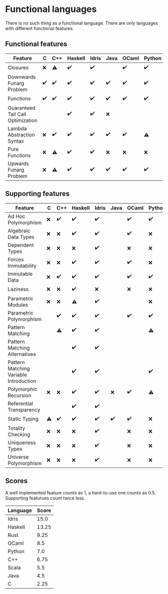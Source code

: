 <!-- DO NOT EDIT THIS FILE -->
<!-- edit funlangs.hs instead -->

# Functional languages

There is no such thing as a functional language.
There are only languages with different functional features.

## Functional features

| Feature | C | C++ | Haskell | Idris | Java | OCaml | Python | Rust | Scala |
|---|---|---|---|---|---|---|---|---|---|
| Closures | :x: | :warning: | :heavy_check_mark: | :heavy_check_mark: |  | :heavy_check_mark: | :heavy_check_mark: | :warning: | :heavy_check_mark: |
| Downwards Funarg Problem | :heavy_check_mark: | :heavy_check_mark: | :heavy_check_mark: | :heavy_check_mark: | :heavy_check_mark: | :heavy_check_mark: | :heavy_check_mark: | :heavy_check_mark: | :heavy_check_mark: |
| Functions | :heavy_check_mark: | :heavy_check_mark: | :heavy_check_mark: | :heavy_check_mark: | :heavy_check_mark: | :heavy_check_mark: | :heavy_check_mark: | :heavy_check_mark: | :heavy_check_mark: |
| Guaranteed Tail Call Optimization |  |  | :heavy_check_mark: | :heavy_check_mark: | :x: |  |  |  |  |
| Lambda Abstraction Syntax | :x: | :heavy_check_mark: | :heavy_check_mark: | :heavy_check_mark: | :heavy_check_mark: | :heavy_check_mark: | :warning: | :heavy_check_mark: | :heavy_check_mark: |
| Pure Functions | :x: | :warning: | :heavy_check_mark: | :heavy_check_mark: | :x: | :x: | :x: | :x: | :x: |
| Upwards Funarg Problem | :x: | :warning: | :heavy_check_mark: | :heavy_check_mark: | :heavy_check_mark: | :heavy_check_mark: | :heavy_check_mark: | :heavy_check_mark: | :heavy_check_mark: |

## Supporting features

| Feature | C | C++ | Haskell | Idris | Java | OCaml | Python | Rust | Scala |
|---|---|---|---|---|---|---|---|---|---|
| Ad Hoc Polymorphism | :x: | :heavy_check_mark: | :heavy_check_mark: | :heavy_check_mark: |  | :heavy_check_mark: | :heavy_check_mark: | :heavy_check_mark: |  |
| Algebraic Data Types | :x: | :x: | :heavy_check_mark: | :heavy_check_mark: |  | :heavy_check_mark: | :x: | :heavy_check_mark: |  |
| Dependent Types | :x: | :x: | :x: | :heavy_check_mark: |  | :x: | :x: | :x: |  |
| Forces Immutability | :x: | :x: | :heavy_check_mark: | :heavy_check_mark: |  | :heavy_check_mark: | :x: | :heavy_check_mark: |  |
| Immutable Data | :x: | :heavy_check_mark: | :heavy_check_mark: | :heavy_check_mark: |  | :heavy_check_mark: | :heavy_check_mark: | :heavy_check_mark: |  |
| Laziness | :x: | :x: | :heavy_check_mark: | :x: |  | :x: | :x: | :x: |  |
| Parametric Modules | :x: | :x: | :warning: | :heavy_check_mark: |  |  | :x: | :x: |  |
| Parametric Polymorphism |  | :heavy_check_mark: | :heavy_check_mark: | :heavy_check_mark: |  | :heavy_check_mark: | :heavy_check_mark: | :heavy_check_mark: |  |
| Pattern Matching |  | :warning: | :heavy_check_mark: | :heavy_check_mark: |  |  | :warning: | :warning: |  |
| Pattern Matching Alternatives |  |  | :heavy_check_mark: | :heavy_check_mark: |  |  |  | :heavy_check_mark: |  |
| Pattern Matching Variable Introduction |  |  | :heavy_check_mark: | :heavy_check_mark: |  |  | :heavy_check_mark: | :heavy_check_mark: |  |
| Polymorphic Recursion | :x: | :x: | :heavy_check_mark: | :heavy_check_mark: | :x: | :heavy_check_mark: | :warning: |  |  |
| Referential Transparency |  |  | :heavy_check_mark: | :heavy_check_mark: |  |  |  |  |  |
| Static Typing | :warning: | :heavy_check_mark: | :heavy_check_mark: | :heavy_check_mark: | :heavy_check_mark: | :heavy_check_mark: | :x: | :heavy_check_mark: | :heavy_check_mark: |
| Totality Checking | :x: | :x: | :x: | :heavy_check_mark: |  | :x: | :x: | :x: |  |
| Uniqueness Types | :x: | :x: | :x: | :heavy_check_mark: |  | :x: | :x: | :heavy_check_mark: |  |
| Universe Polymorphism | :x: | :x: | :x: | :heavy_check_mark: |  | :x: | :x: | :x: |  |

## Scores

A well implemented feature counts as 1,
a hard-to-use one counts as 0.5.
Supporting featurues count twice less.

| Language | Score |
|----------|-------|
| Idris | 15.0 |
| Haskell | 13.25 |
| Rust | 9.25 |
| OCaml | 8.5 |
| Python | 7.0 |
| C++ | 6.75 |
| Scala | 5.5 |
| Java | 4.5 |
| C | 2.25 |

